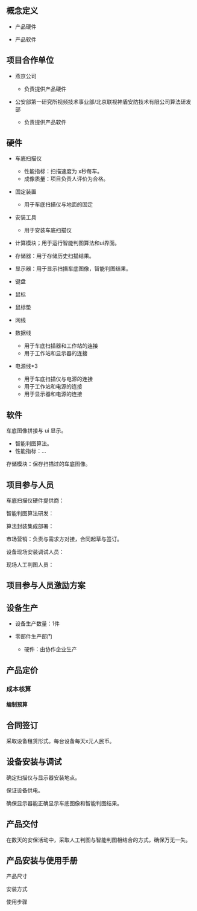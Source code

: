 ## 概念定义

- 产品硬件

- 产品软件

## 项目合作单位

- 燕京公司

  - 负责提供产品硬件

- 公安部第一研究所视频技术事业部/北京联视神盾安防技术有限公司算法研发部

  - 负责提供产品软件

## 硬件

- 车底扫描仪
  - 性能指标：扫描速度为 x秒每车。
  - 成像质量：项目负责人评价为合格。

- 固定装置
  - 用于车底扫描仪与地面的固定

- 安装工具
  - 用于安装车底扫描仪

- 计算模块；用于运行智能判图算法和ui界面。

- 存储器：用于存储历史扫描结果。

- 显示器：用于显示扫描车底图像，智能判图结果。

- 键盘

- 鼠标

- 鼠标垫

- 网线

- 数据线
  - 用于车底扫描器和工作站的连接
  - 用于工作站和显示器的连接

- 电源线*3
  - 用于车底扫描仪与电源的连接
  - 用于工作站和电源的连接
  - 用于显示器和电源的连接

## 软件

车底图像拼接与 ui 显示。

- 智能判图算法。
 - 性能指标：...

存储模块：保存扫描过的车底图像。

## 项目参与人员

车底扫描仪硬件提供商：

智能判图算法研发：

算法封装集成部署：

市场营销：负责与需求方对接，合同起草与签订。

设备现场安装调试人员：

现场人工判图人员：

## 项目参与人员激励方案

## 设备生产

- 设备生产数量：1件

- 零部件生产部门

  - 硬件：由协作企业生产

## 产品定价

### 成本核算

#### 编制预算

## 合同签订

采取设备租赁形式。每台设备每天x元人民币。

## 设备安装与调试

确定扫描仪与显示器安装地点。

保证设备供电。

确保显示器能正确显示车底图像和智能判图结果。

## 产品交付

在数天的安保活动中，采取人工判图与智能判图相结合的方式，确保万无一失。

## 产品安装与使用手册

产品尺寸

安装方式

使用步骤